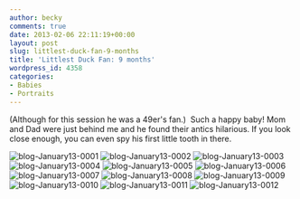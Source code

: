 ```yaml
---
author: becky
comments: true
date: 2013-02-06 22:11:19+00:00
layout: post
slug: littlest-duck-fan-9-months
title: 'Littlest Duck Fan: 9 months'
wordpress_id: 4358
categories:
- Babies
- Portraits
---
```


(Although for this session he was a 49er's fan.)  Such a happy baby! Mom and Dad were just behind me and he found their antics hilarious. If you look close enough, you can even spy his first little tooth in there.

![blog-January13-0001](http://www.beckyjenson.com/wp-content/uploads/2013/02/blog-January13-0001.jpg) ![blog-January13-0002](http://www.beckyjenson.com/wp-content/uploads/2013/02/blog-January13-0002.jpg) ![blog-January13-0003](http://www.beckyjenson.com/wp-content/uploads/2013/02/blog-January13-0003.jpg) ![blog-January13-0004](http://www.beckyjenson.com/wp-content/uploads/2013/02/blog-January13-0004.jpg) ![blog-January13-0005](http://www.beckyjenson.com/wp-content/uploads/2013/02/blog-January13-0005.jpg) ![blog-January13-0006](http://www.beckyjenson.com/wp-content/uploads/2013/02/blog-January13-0006.jpg) ![blog-January13-0007](http://www.beckyjenson.com/wp-content/uploads/2013/02/blog-January13-0007.jpg) ![blog-January13-0008](http://www.beckyjenson.com/wp-content/uploads/2013/02/blog-January13-0008.jpg) ![blog-January13-0009](http://www.beckyjenson.com/wp-content/uploads/2013/02/blog-January13-0009.jpg) ![blog-January13-0010](http://www.beckyjenson.com/wp-content/uploads/2013/02/blog-January13-0010.jpg) ![blog-January13-0011](http://www.beckyjenson.com/wp-content/uploads/2013/02/blog-January13-0011.jpg) ![blog-January13-0012](http://www.beckyjenson.com/wp-content/uploads/2013/02/blog-January13-0012.jpg)
